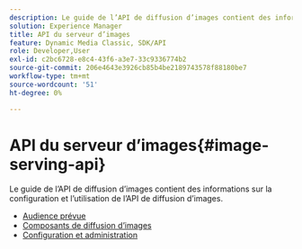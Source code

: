 ```yaml
---
description: Le guide de l’API de diffusion d’images contient des informations sur la configuration et l’utilisation de l’API de diffusion d’images.
solution: Experience Manager
title: API du serveur d’images
feature: Dynamic Media Classic, SDK/API
role: Developer,User
exl-id: c2bc6728-e8c4-43f6-a3e7-33c9336774b2
source-git-commit: 206e4643e3926cb85b4be2189743578f88180be7
workflow-type: tm+mt
source-wordcount: '51'
ht-degree: 0%

---
```


# API du serveur d’images{#image-serving-api}

Le guide de l’API de diffusion d’images contient des informations sur la configuration et l’utilisation de l’API de diffusion d’images.

* [Audience prévue](c-intended-audience.md)
* [Composants de diffusion d’images](r-components.md)
* [Configuration et administration](c-configuration-and-administration/c-configuration-and-administration.md)

